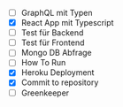 - [ ] GraphQL mit Typen
- [x] React App mit Typescript
- [ ] Test für Backend
- [ ] Test für Frontend
- [ ] Mongo DB Abfrage
- [ ] How To Run 
- [x] Heroku Deployment
- [x] Commit to repository
- [ ] Greenkeeper
